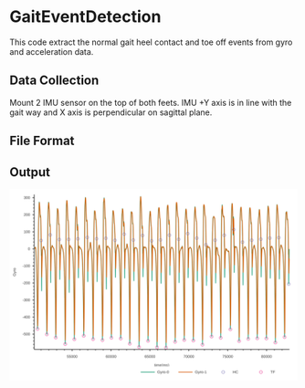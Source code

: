 # GaitEventDetection
This code extract the normal gait heel contact and toe off events from gyro and acceleration data.

## Data Collection
Mount 2 IMU sensor on the top of both feets. IMU +Y axis is in line with the gait way and X axis is perpendicular on sagittal plane.

## File Format



## Output
![This is an image](/GaitEventDetection/documents/readme.svg)
